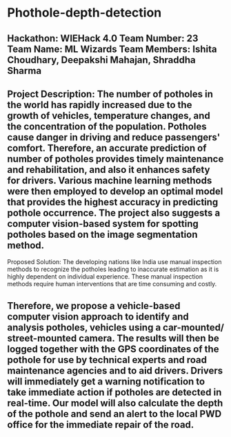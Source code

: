 # Phothole-depth-detection
Hackathon: WIEHack 4.0
Team Number: 23
Team Name: ML Wizards
Team Members: Ishita Choudhary, Deepakshi Mahajan, Shraddha Sharma
--------------------------------
Project Description: 
The number of potholes in the world has rapidly increased due to the growth of vehicles, temperature changes, and the concentration of the population. Potholes cause danger in driving and reduce passengers' comfort. Therefore, an accurate prediction of number of potholes provides timely maintenance and rehabilitation, and also it enhances safety for drivers. Various machine learning methods were then employed to develop an optimal model that provides the highest accuracy in predicting pothole occurrence. The project also suggests a computer vision-based system for spotting potholes based on the image segmentation method. 
---------------------------------
Proposed Solution:
The developing nations like India use manual inspection methods to recognize the potholes leading to inaccurate estimation as it is highly dependent on individual experience. These manual inspection methods require human interventions that are time consuming and costly. 

Therefore, we propose a vehicle-based computer vision approach to identify and analysis potholes, vehicles using a car-mounted/ street-mounted camera. The results will then be logged together with the GPS coordinates of the pothole for use by technical experts and road maintenance agencies and to aid drivers. Drivers will immediately get a warning notification to take immediate action if potholes are detected in real-time. 
Our model will also calculate the depth of the pothole and send an alert to the local PWD office for the immediate repair of the road.
---------------------------------
